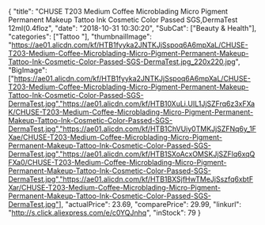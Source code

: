{
	"title": "CHUSE T203 Medium Coffee Microblading Micro Pigment Permanent Makeup Tattoo Ink Cosmetic Color Passed SGS,DermaTest 12ml(0.4floz",
	"date": "2018-10-31 10:30:20",
	"SubCat": ["Beauty & Health"],
	"categories": ["Tattoo "],
	"thumbnailImage": "https://ae01.alicdn.com/kf/HTB1fyyka2JNTKJjSspoq6A6mpXaL/CHUSE-T203-Medium-Coffee-Microblading-Micro-Pigment-Permanent-Makeup-Tattoo-Ink-Cosmetic-Color-Passed-SGS-DermaTest.jpg_220x220.jpg",
	"BigImage": ["https://ae01.alicdn.com/kf/HTB1fyyka2JNTKJjSspoq6A6mpXaL/CHUSE-T203-Medium-Coffee-Microblading-Micro-Pigment-Permanent-Makeup-Tattoo-Ink-Cosmetic-Color-Passed-SGS-DermaTest.jpg","https://ae01.alicdn.com/kf/HTB10XuLi.UIL1JjSZFrq6z3xFXaK/CHUSE-T203-Medium-Coffee-Microblading-Micro-Pigment-Permanent-Makeup-Tattoo-Ink-Cosmetic-Color-Passed-SGS-DermaTest.jpg","https://ae01.alicdn.com/kf/HTB1ChVUiy0TMKJjSZFNq6y_1FXae/CHUSE-T203-Medium-Coffee-Microblading-Micro-Pigment-Permanent-Makeup-Tattoo-Ink-Cosmetic-Color-Passed-SGS-DermaTest.jpg","https://ae01.alicdn.com/kf/HTB1SXoAcxOMSKJjSZFlq6xqQFXa0/CHUSE-T203-Medium-Coffee-Microblading-Micro-Pigment-Permanent-Makeup-Tattoo-Ink-Cosmetic-Color-Passed-SGS-DermaTest.jpg","https://ae01.alicdn.com/kf/HTB1BXSjfHwTMeJjSszfq6xbtFXar/CHUSE-T203-Medium-Coffee-Microblading-Micro-Pigment-Permanent-Makeup-Tattoo-Ink-Cosmetic-Color-Passed-SGS-DermaTest.jpg"],
	"actualPrice": 23.69,
	"comparePrice": 29.99,
	"linkurl": "http://s.click.aliexpress.com/e/c0YQJnhq",
	"inStock": 79
}
